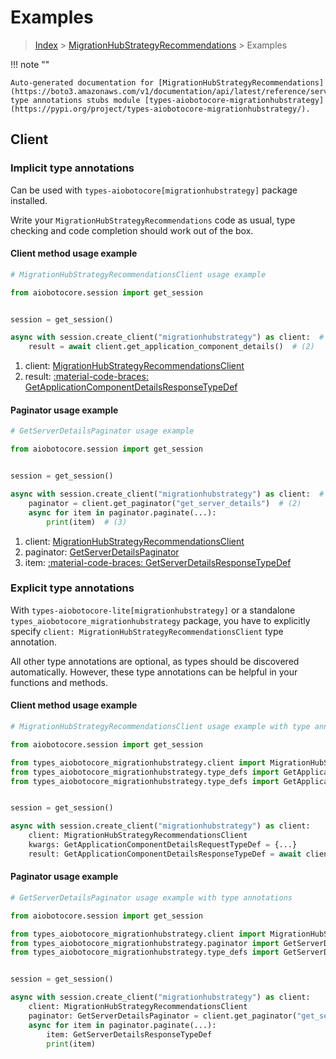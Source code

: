 # Examples

> [Index](../README.md) > [MigrationHubStrategyRecommendations](./README.md) > Examples

!!! note ""

    Auto-generated documentation for [MigrationHubStrategyRecommendations](https://boto3.amazonaws.com/v1/documentation/api/latest/reference/services/migrationhubstrategy.html#migrationhubstrategyrecommendations)
    type annotations stubs module [types-aiobotocore-migrationhubstrategy](https://pypi.org/project/types-aiobotocore-migrationhubstrategy/).

## Client

### Implicit type annotations

Can be used with `types-aiobotocore[migrationhubstrategy]` package installed.

Write your `MigrationHubStrategyRecommendations` code as usual,
type checking and code completion should work out of the box.



#### Client method usage example

```python
# MigrationHubStrategyRecommendationsClient usage example

from aiobotocore.session import get_session


session = get_session()

async with session.create_client("migrationhubstrategy") as client:  # (1)
    result = await client.get_application_component_details()  # (2)
```

1. client: [MigrationHubStrategyRecommendationsClient](./client.md)
2. result: [:material-code-braces: GetApplicationComponentDetailsResponseTypeDef](./type_defs.md#getapplicationcomponentdetailsresponsetypedef)



#### Paginator usage example

```python
# GetServerDetailsPaginator usage example

from aiobotocore.session import get_session


session = get_session()

async with session.create_client("migrationhubstrategy") as client:  # (1)
    paginator = client.get_paginator("get_server_details")  # (2)
    async for item in paginator.paginate(...):
        print(item)  # (3)
```

1. client: [MigrationHubStrategyRecommendationsClient](./client.md)
2. paginator: [GetServerDetailsPaginator](./paginators.md#getserverdetailspaginator)
3. item: [:material-code-braces: GetServerDetailsResponseTypeDef](./type_defs.md#getserverdetailsresponsetypedef)




### Explicit type annotations

With `types-aiobotocore-lite[migrationhubstrategy]`
or a standalone `types_aiobotocore_migrationhubstrategy` package, you have to explicitly specify
`client: MigrationHubStrategyRecommendationsClient` type annotation.

All other type annotations are optional, as types should be discovered automatically.
However, these type annotations can be helpful in your functions and methods.


#### Client method usage example

```python
# MigrationHubStrategyRecommendationsClient usage example with type annotations

from aiobotocore.session import get_session

from types_aiobotocore_migrationhubstrategy.client import MigrationHubStrategyRecommendationsClient
from types_aiobotocore_migrationhubstrategy.type_defs import GetApplicationComponentDetailsResponseTypeDef
from types_aiobotocore_migrationhubstrategy.type_defs import GetApplicationComponentDetailsRequestTypeDef


session = get_session()

async with session.create_client("migrationhubstrategy") as client:
    client: MigrationHubStrategyRecommendationsClient
    kwargs: GetApplicationComponentDetailsRequestTypeDef = {...}
    result: GetApplicationComponentDetailsResponseTypeDef = await client.get_application_component_details(**kwargs)
```



#### Paginator usage example

```python
# GetServerDetailsPaginator usage example with type annotations

from aiobotocore.session import get_session

from types_aiobotocore_migrationhubstrategy.client import MigrationHubStrategyRecommendationsClient
from types_aiobotocore_migrationhubstrategy.paginator import GetServerDetailsPaginator
from types_aiobotocore_migrationhubstrategy.type_defs import GetServerDetailsResponseTypeDef


session = get_session()

async with session.create_client("migrationhubstrategy") as client:
    client: MigrationHubStrategyRecommendationsClient
    paginator: GetServerDetailsPaginator = client.get_paginator("get_server_details")
    async for item in paginator.paginate(...):
        item: GetServerDetailsResponseTypeDef
        print(item)
```


